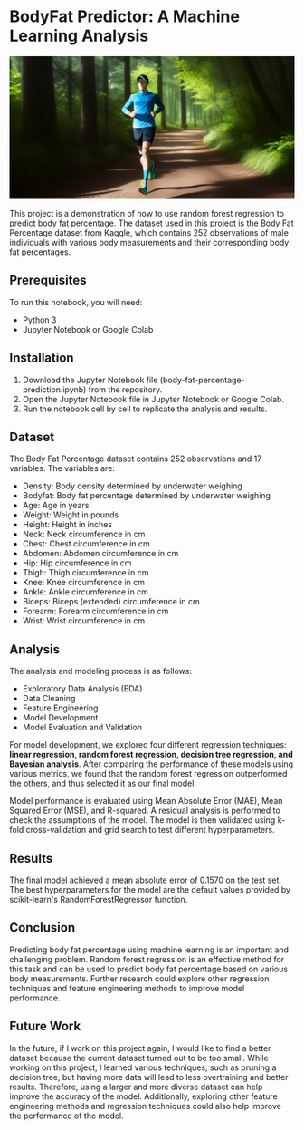 # BodyFat Predictor: A Machine Learning Analysis

![AI](images/run.jpg)

This project is a demonstration of how to use random forest regression to predict body fat percentage. The dataset used in this project is the Body Fat Percentage dataset from Kaggle, which contains 252 observations of male individuals with various body measurements and their corresponding body fat percentages.

## Prerequisites

To run this notebook, you will need:

- Python 3
- Jupyter Notebook or Google Colab

## Installation

1. Download the Jupyter Notebook file (body-fat-percentage-prediction.ipynb) from the repository.
2. Open the Jupyter Notebook file in Jupyter Notebook or Google Colab.
3. Run the notebook cell by cell to replicate the analysis and results.

## Dataset

The Body Fat Percentage dataset contains 252 observations and 17 variables. The variables are:

- Density: Body density determined by underwater weighing
- Bodyfat: Body fat percentage determined by underwater weighing
- Age: Age in years
- Weight: Weight in pounds
- Height: Height in inches
- Neck: Neck circumference in cm
- Chest: Chest circumference in cm
- Abdomen: Abdomen circumference in cm
- Hip: Hip circumference in cm
- Thigh: Thigh circumference in cm
- Knee: Knee circumference in cm
- Ankle: Ankle circumference in cm
- Biceps: Biceps (extended) circumference in cm
- Forearm: Forearm circumference in cm
- Wrist: Wrist circumference in cm

## Analysis

The analysis and modeling process is as follows:

- Exploratory Data Analysis (EDA)
- Data Cleaning
- Feature Engineering
- Model Development
- Model Evaluation and Validation

For model development, we explored four different regression techniques: **linear regression, random forest regression, decision tree regression, and Bayesian analysis**. After comparing the performance of these models using various metrics, we found that the random forest regression outperformed the others, and thus selected it as our final model.

Model performance is evaluated using Mean Absolute Error (MAE), Mean Squared Error (MSE), and R-squared. A residual analysis is performed to check the assumptions of the model. The model is then validated using k-fold cross-validation and grid search to test different hyperparameters.

## Results

The final model achieved a mean absolute error of 0.1570 on the test set. The best hyperparameters for the model are the default values provided by scikit-learn's RandomForestRegressor function.

## Conclusion

Predicting body fat percentage using machine learning is an important and challenging problem. Random forest regression is an effective method for this task and can be used to predict body fat percentage based on various body measurements. Further research could explore other regression techniques and feature engineering methods to improve model performance.

## Future Work

In the future, if I work on this project again, I would like to find a better dataset because the current dataset turned out to be too small. While working on this project, I learned various techniques, such as pruning a decision tree, but having more data will lead to less overtraining and better results. Therefore, using a larger and more diverse dataset can help improve the accuracy of the model. Additionally, exploring other feature engineering methods and regression techniques could also help improve the performance of the model.
